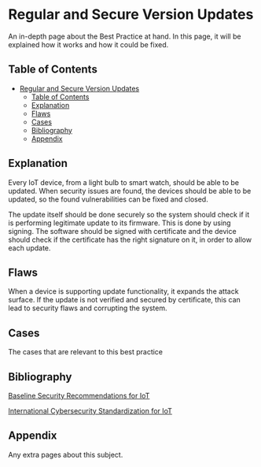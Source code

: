 # Regular and Secure Version Updates
An in-depth page about the Best Practice at hand. In this page, it will be explained how it works and how it could be fixed. 

## Table of Contents
- [Regular and Secure Version Updates](#regular-and-secure-version-updates)
  - [Table of Contents](#table-of-contents)
  - [Explanation](#explanation)
  - [Flaws](#flaws)
  - [Cases](#cases)
  - [Bibliography](#bibliography)
  - [Appendix](#appendix)
## Explanation 
Every IoT device, from a light bulb to smart watch, should be able to be updated. When security issues are found, the devices should be able to be updated, so the found vulnerabilities can be fixed and closed. 

The update itself should be done securely so the system should check if it is performing legitimate update to its firmware. This is done by using signing. The software should be signed with certificate and the device should check if the certificate has the right signature on it, in order to allow each update.

## Flaws
When a device is supporting update functionality, it expands the attack surface. If the update is not verified and secured by certificate, this can lead to security flaws and corrupting the system.

## Cases
The cases that are relevant to this best practice

## Bibliography
[Baseline Security Recommendations for IoT](https://www.enisa.europa.eu/publications/baseline-security-recommendations-for-iot)

[International Cybersecurity Standardization for IoT](https://csrc.nist.gov/CSRC/media/Publications/nistir/8200/draft/documents/nistir8200-draft.pdf)

## Appendix
Any extra pages about this subject.
